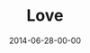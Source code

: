 ---
layout: message
category: message
series: "Meaning"
title: "Love"
date: 2014-06-28-00-00
message_id: 870
sc-permalink-url: "http://soundcloud.com/crdschurch/love"
audio: "http://s3.amazonaws.com/crossroads-media/messages/audio/meaning_04.mp3"
audio-duration: ":"
program: "http://s3.amazonaws.com/crossroads-media/documents/06_28-29_14Program2a.pdf"
description: "Chuck Mingo talks about the true meaning of the word love."
video: "http://s3.amazonaws.com/crossroads-media/messages/video/meaning_04.mp4"
video-duration: ":"
yt-video-id: "NqjyD-2ZKLo"
video-image: "http://s3.amazonaws.com/crossroads-media/images/meaning_04_still.jpg"
tag: 
 - love
 - crossroads
 - crossroads-church
 - mingo
 - meaning
 - program
 - chuck-mingo
explicit: false
---